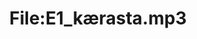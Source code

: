 ---
title: File:E1_kærasta.mp3
recording of: kærasta
reading speed: slow
speaker: E
license: CC0
---